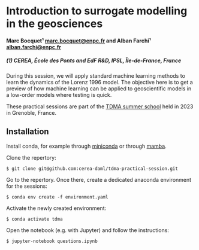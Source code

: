 # Introduction to surrogate modelling in the geosciences

#### Marc Bocquet¹ [marc.bocquet@enpc.fr](mailto:marc.bocquet@enpc.fr) and Alban Farchi¹ [alban.farchi@enpc.fr](mailto:alban.farchi@enpc.fr)
##### (1) CEREA, École des Ponts and EdF R&D, IPSL, Île-de-France, France

During this session, we will apply standard machine learning methods to learn the dynamics of the Lorenz 1996 model. 
The objective here is to get a preview of how machine learning can be applied to geoscientific models in a low-order models where testing is quick.

These practical sessions are part of the 
[TDMA summer school](https://tdma2023.sciencesconf.org) 
held in 2023 in Grenoble, France.

## Installation

Install conda, for example through [miniconda](https://docs.conda.io/en/latest/miniconda.html) or through [mamba](https://mamba.readthedocs.io/en/latest/installation.html).

Clone the repertory:

    $ git clone git@github.com:cerea-daml/tdma-practical-session.git

Go to the repertory. Once there, create a dedicated anaconda environment for the sessions:

    $ conda env create -f environment.yaml

Activate the newly created environment:

    $ conda activate tdma

Open the notebook (e.g. with Jupyter) and follow the instructions:

    $ jupyter-notebook questions.ipynb
